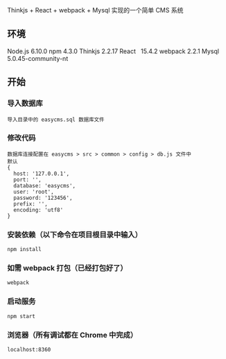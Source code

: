 
Thinkjs + React + webpack + Mysql 实现的一个简单 CMS 系统

## 环境

Node.js  6.10.0
npm      4.3.0
Thinkjs  2.2.17
React    15.4.2
webpack  2.2.1
Mysql    5.0.45-community-nt

## 开始

### 导入数据库

```
导入目录中的 easycms.sql 数据库文件
```

### 修改代码

```
数据库连接配置在 easycms > src > common > config > db.js 文件中
默认
{
  host: '127.0.0.1',
  port: '',
  database: 'easycms',
  user: 'root',
  password: '123456',
  prefix: '',
  encoding: 'utf8'
}
```

### 安装依赖（以下命令在项目根目录中输入）

```
npm install
```

### 如需 webpack 打包（已经打包好了）

```
webpack
```

### 启动服务

```
npm start
```

### 浏览器（所有调试都在 Chrome 中完成）

```
localhost:8360
```
